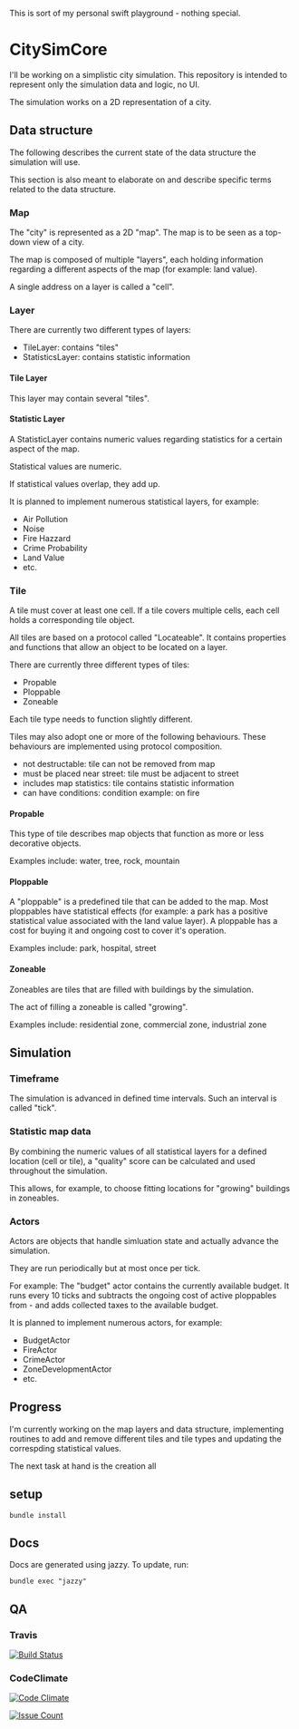 This is sort of my personal swift playground - nothing special.

# CitySimCore

I'll be working on a simplistic city simulation. This repository
is intended to represent only the simulation data and logic, no UI.

The simulation works on a 2D representation of a city.

## Data structure

The following describes the current state of the data structure
the simulation will use.

This section is also meant to elaborate on and describe
specific terms related to the data structure.

### Map

The "city" is represented as a 2D "map". The map is to be seen as a
top-down view of a city.

The map is composed of multiple "layers", each holding information
regarding a different aspects of the map (for example: land value).

A single address on a layer is called a "cell".

### Layer

There are currently two different types of layers:

* TileLayer: contains "tiles"
* StatisticsLayer: contains statistic information

#### Tile Layer

This layer may contain several "tiles".

#### Statistic Layer

A StatisticLayer contains numeric values regarding statistics for
a certain aspect of the map.

Statistical values are numeric.

If statistical values overlap, they add up.

It is planned to implement numerous statistical layers, for example:

* Air Pollution
* Noise
* Fire Hazzard
* Crime Probability
* Land Value
* etc.

### Tile

A tile must cover at least one cell.
If a tile covers multiple cells, each cell holds a corresponding
tile object.

All tiles are based on a protocol called "Locateable". It contains
properties and functions that allow an object to be located on
a layer.

There are currently three different types of tiles:

* Propable
* Ploppable
* Zoneable

Each tile type needs to function slightly different.

Tiles may also adopt one or more of the following behaviours.
These behaviours are implemented using protocol composition.

* not destructable: tile can not be removed from map
* must be placed near street: tile must be adjacent to street
* includes map statistics: tile contains statistic information
* can have conditions: condition example: on fire

#### Propable

This type of tile describes map objects that function as
more or less decorative objects.

Examples include: water, tree, rock, mountain

#### Ploppable

A "ploppable" is a predefined tile that can be added to the map.
Most ploppables have statistical effects (for example: a park has
a positive statistical value associated with the land value layer).
A ploppable has a cost for buying it and ongoing cost to cover it's operation.

Examples include: park, hospital, street

#### Zoneable

Zoneables are tiles that are filled with buildings by the simulation.

The act of filling a zoneable is called "growing".

Examples include: residential zone, commercial zone, industrial zone

## Simulation

### Timeframe

The simulation is advanced in defined time intervals.
Such an interval is called "tick".

### Statistic map data

By combining the numeric values of all statistical layers for
a defined location (cell or tile), a "quality" score can be
calculated and used throughout the simulation.

This allows, for example, to choose fitting locations for
"growing" buildings in zoneables.

### Actors

Actors are objects that handle simluation state and actually advance
the simulation.

They are run periodically but at most once per tick.

For example: The "budget" actor contains the currently available budget.
It runs every 10 ticks and subtracts the ongoing cost of active ploppables
from - and adds collected taxes to the available budget.

It is planned to implement numerous actors, for example:

* BudgetActor
* FireActor
* CrimeActor
* ZoneDevelopmentActor
* etc.

## Progress

I'm currently working on the map layers and data structure,
implementing routines to add and remove different tiles
and tile types and updating the correspding statistical values.

The next task at hand is the creation all

## setup

    bundle install

## Docs

Docs are generated using jazzy. To update, run:

    bundle exec "jazzy"

## QA

### Travis

[![Build Status](https://travis-ci.org/SteveRohrlack/CitySimCore.svg?branch=master)](https://travis-ci.org/SteveRohrlack/CitySimCore)

### CodeClimate

[![Code Climate](https://codeclimate.com/github/SteveRohrlack/CitySimCore/badges/gpa.svg)](https://codeclimate.com/github/SteveRohrlack/CitySimCore)

[![Issue Count](https://codeclimate.com/github/SteveRohrlack/CitySimCore/badges/issue_count.svg)](https://codeclimate.com/github/SteveRohrlack/CitySimCore)
